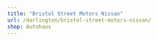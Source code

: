 ```yaml
---
title: "Bristol Street Motors Nissan"
url: /darlington/bristol-street-motors-nissan/
shop: Autohaus
---
```


